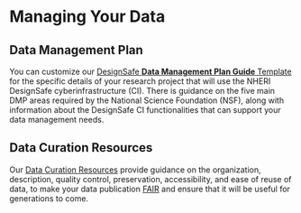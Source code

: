 # Managing Your Data

## Data Management Plan

You can customize our [DesignSafe **Data Management Plan Guide** Template](./docs/DesignSafe_Data_Management_Plan_Guidance.docx) for the specific details of your research project that will use the NHERI DesignSafe cyberinfrastructure (CI). There is guidance on the five main DMP areas required by the National Science Foundation (NSF), along with information about the DesignSafe CI functionalities that can support your data management needs.

## Data Curation Resources

Our [Data Curation Resources](/user-guide/data-depot/curate-and-publish) provide guidance on the organization, description, quality control, preservation, accessibility, and ease of reuse of data, to make your data publication [FAIR](https://www.go-fair.org/fair-principles/) and ensure that it will be useful for generations to come.

